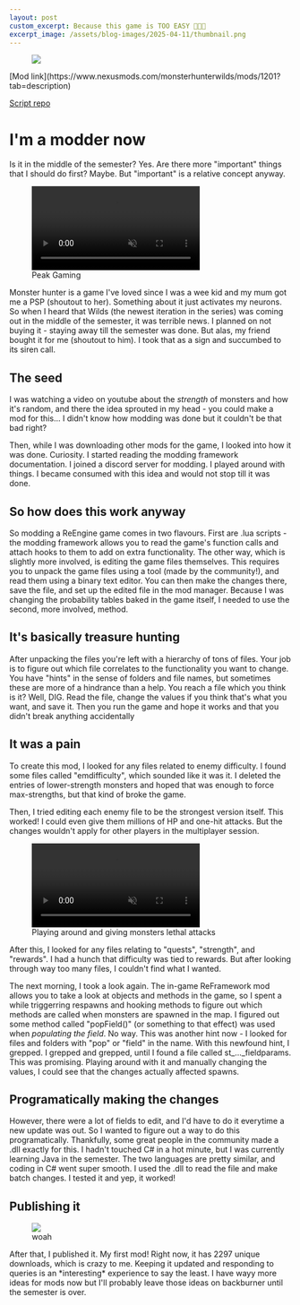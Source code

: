 ```yaml
---
layout: post
custom_excerpt: Because this game is TOO EASY 😤😤😤
excerpt_image: /assets/blog-images/2025-04-11/thumbnail.png
---
```

<figure>
    <img class="hero" src="{{ site.baseurl }}/assets/blog-images/2025-04-11/thumbnail.png"/>
</figure>
[Mod link](https://www.nexusmods.com/monsterhunterwilds/mods/1201?tab=description)

[Script repo](https://github.com/Harjun751/mhwilds-difficulty-script)

# I'm a modder now
Is it in the middle of the semester? Yes. Are there more "important" things that I should do first? Maybe. But "important" is a relative concept anyway.

<figure>
    <video class="blog-img" autoplay loop muted playsinline src="{{ site.baseurl }}/assets/blog-images/2025-04-11/peak.mp4"></video>
    <figcaption>Peak Gaming</figcaption>
</figure>

Monster hunter is a game I've loved since I was a wee kid and my mum got me a PSP (shoutout to her). Something about it just activates my neurons. So when I heard that Wilds (the newest iteration in the series) was coming out in the middle of the semester, it was terrible news. I planned on not buying it - staying away till the semester was done. But alas, my friend bought it for me (shoutout to him). I took that as a sign and succumbed to its siren call.

## The seed
I was watching a video on youtube about the *strength* of monsters and how it's random, and there the idea sprouted in my head - you could make a mod for this... I didn't know how modding was done but it couldn't be that bad right?

Then, while I was downloading other mods for the game, I looked into how it was done. Curiosity. I started reading the modding framework documentation. I joined a discord server for modding. I played around with things. I became consumed with this idea and would not stop till it was done.

## So how does this work anyway
So modding a ReEngine game comes in two flavours. First are .lua scripts - the modding framework allows you to read the game's function calls and attach hooks to them to add on extra functionality. The other way, which is slightly more involved, is editing the game files themselves. This requires you to unpack the game files using a tool (made by the community!), and read them using a binary text editor. You can then make the changes there, save the file, and set up the edited file in the mod manager. Because I was changing the probability tables baked in the game itself, I needed to use the second, more involved, method.

## It's basically treasure hunting
After unpacking the files you're left with a hierarchy of tons of files. Your job is to figure out which file correlates to the functionality you want to change. You have "hints" in the sense of folders and file names, but sometimes these are more of a hindrance than a help. You reach a file which you think is it? Well, DIG. Read the file, change the values if you think that's what you want, and save it. Then you run the game and hope it works and that you didn't break anything accidentally

## It was a pain
To create this mod, I looked for any files related to enemy difficulty. I found some files called "emdifficulty", which sounded like it was it. I deleted the entries of lower-strength monsters and hoped that was enough to force max-strengths, but that kind of broke the game.

Then, I tried editing each enemy file to be the strongest version itself. This worked! I could even give them millions of HP and one-hit attacks. But the changes wouldn't apply for other players in the multiplayer session.

<figure>
    <video class="blog-img" autoplay loop muted playsinline src="{{ site.baseurl }}/assets/blog-images/2025-04-11/onehit.mp4"></video>
    <figcaption>Playing around and giving monsters lethal attacks</figcaption>
</figure>

After this, I looked for any files relating to "quests", "strength", and "rewards". I had a hunch that difficulty was tied to rewards. But after looking through way too many files, I couldn't find what I wanted.

The next morning, I took a look again. The in-game ReFramework mod allows you to take a look at objects and methods in the game, so I spent a while triggerring respawns and hooking methods to figure out which methods are called when monsters are spawned in the map. I figured out some method called "popField()" (or something to that effect) was used when *populating the field*. No way. This was another hint now - I looked for files and folders with "pop" or "field" in the name. With this newfound hint, I grepped. I grepped and grepped, until I found a file called st_..._fieldparams. This was promising. Playing around with it and manually changing the values, I could see that the changes actually affected spawns.

## Programatically making the changes
However, there were a lot of fields to edit, and I'd have to do it everytime a new update was out. So I wanted to figure out a way to do this programatically. Thankfully, some great people in the community made a .dll exactly for this. I hadn't touched C# in a hot minute, but I was currently learning Java in the semester. The two languages are pretty similar, and coding in C# went super smooth. I used the .dll to read the file and make batch changes. I tested it and yep, it worked!

## Publishing it
<figure>
    <img class="blog-img" src="{{ site.baseurl }}/assets/blog-images/2025-04-11/stats.png"/>
    <figcaption>woah</figcaption>
</figure>
After that, I published it. My first mod! Right now, it has 2297 unique downloads, which is crazy to me. Keeping it updated and responding to queries is an *interesting* experience to say the least. I have wayy more ideas for mods now but I'll probably leave those ideas on backburner until the semester is over.